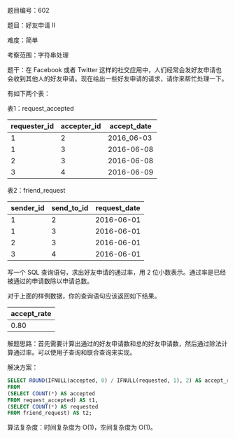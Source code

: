 题目编号：602

题目：好友申请 II

难度：简单

考察范围：字符串处理

题干：在 Facebook 或者 Twitter 这样的社交应用中，人们经常会发好友申请也会收到其他人的好友申请。现在给出一些好友申请的请求，请你来帮忙处理一下。

有如下两个表：

表1：request_accepted

| requester_id | accepter_id | accept_date|
|--------------|-------------|------------|
| 1            | 2           | 2016_06-03 |
| 1            | 3           | 2016-06-08 |
| 2            | 3           | 2016-06-08 |
| 3            | 4           | 2016-06-09 |

表2：friend_request

| sender_id | send_to_id | request_date|
|-----------|------------|-------------|
| 1         | 2          | 2016-06-01  |
| 1         | 3          | 2016-06-01  |
| 2         | 3          | 2016-06-01  |
| 3         | 4          | 2016-06-01  |

写一个 SQL 查询语句，求出好友申请的通过率，用 2 位小数表示。通过率是已经被通过的申请数除以申请总数。

对于上面的样例数据，你的查询语句应该返回如下结果。

|accept_rate|
|-----------|
|       0.80|

解题思路：首先需要计算出通过的好友申请数和总的好友申请数，然后通过除法计算通过率。可以使用子查询和联合查询来实现。

解决方案：

```sql
SELECT ROUND(IFNULL(accepted, 0) / IFNULL(requested, 1), 2) AS accept_rate
FROM
(SELECT COUNT(*) AS accepted
FROM request_accepted) AS t1,
(SELECT COUNT(*) AS requested
FROM friend_request) AS t2;
```

算法复杂度：时间复杂度为 O(1)，空间复杂度为 O(1)。